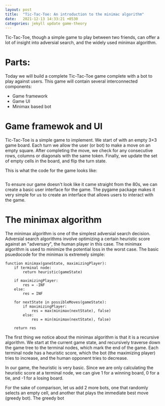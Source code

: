 ```yaml
---
layout: post
title:  "Tic-Tac-Toe: An introduction to the minimac algorithm"
date:   2021-12-13 14:33:21 +0530
categories: jekyll update game-theory
---
```


Tic-Tac-Toe, though a simple game to play between two friends, can offer a lot of insight into adversial search, and the widely used minimax algorithm.

# Parts:
Today we will build a complete Tic-Tac-Toe game complete with a bot to play against users. This game will contain several interconnected components:
 - Game framework
 - Game UI
 - Minimax based bot

# Game framewok and UI
Tic-Tac-Toe is a simple game to implement. We start of with an empty 3×3 game board. Each turn we allow the user (or bot) to make a move on an empty square. After completing the move, we check for any consecutive rows, columns or diagonals with the same token. Finally, we update the set of empty cells in the board, and flip the turn state.

This is what the code for the game looks like:
```python
```

To ensure our game doesn't look like it came straight from the 80s, we can create a basic user interface for the game. The pygame package makes it very simple for us to create an interface that allows users to interact with the game.

# The minimax algorithm
The minimax algorithm is one of the simplest adversial search decision. Adversial search algorithms involve optimizing a certain heuristic score against an "adversary", the human player in this case. The minimax algorithm is used to minimize the potential loss in the worst case. The basic psuedocode for the minimax is extremely simple:
```
function minimax(ganeState, maximizingPlayer):
	if terminal node:
		return heuristic(gameState)
	
	if maximizingPlayer:
		res = -INF
	else:
		res = INF
	
	for nextState in possibleMoves(gameState):
		if maximizingPlayer:
			res = max(minimax(nextState), false)
		else:
			res = min(minimax(nextState), false)
	
	return res
```

The first thing we notice about the minimax algorithm is that it is a recursive algorithm. We start at the current game state, and recursively traverse down the game tree to the terminal nodes, which mark the end of the game. Each terminal node has a heuristic score, which the bot (the maximizing player) tries to increase, and the human opponent tries to decrease. 

In our game, the heuristic is very basic. Since we are only calculating the heuristic score at a terminal node, we can give 1 for a winning board, 0 for a tie, and -1 for a losing board.

For the sake of comparison, let us add 2 more bots, one that randomly selects an empty cell, and another that plays the immediate best move (greedy bot). The greedy bot 
